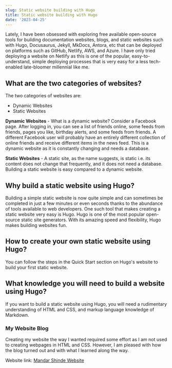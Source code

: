 ```yaml
---
slug: Static website building with Hugo
title: Static website building with Hugo
date: '2023-04-25'
---
```

Lately, I have been obsessed with exploring free available open-source tools for building documentation websites, blogs, and static websites such with Hugo, Docusaurus, Jekyll, MkDocs, Antora, etc that can be deployed on platforms such as GitHub, Netlify, AWS, and Azure. I have only tried deploying a website on Netlify as this is one of the popular, easy-to-understand, simple deploying processes that is very easy for a less tech-enabled late-bloomer millennial like me.

## What are the two categories of websites?

The two categories of websites are:
* Dynamic Websites
* Static Websites

**Dynamic Websites** - What is a dynamic website? Consider a Facebook page. After logging in, you can see a list of friends online, some feeds from friends, pages you like, birthday alerts, and some feeds from friends. A different Facebook user will probably have an entirely different collection of online friends and receive different items in the news feed. This is a dynamic website as it is constantly changing and needs a database.

**Static Websites** - A static site, as the name suggests, is static i.e. its content does not change that frequently, and it does not need a database. Building a static website is easy compared to a dynamic website.

## Why build a static website using Hugo?

Building a simple static website is now quite simple and can sometimes be completed in just a few minutes or even seconds thanks to the abundance of tools available to web developers.
One such tool that makes creating a static website very easy is Hugo. Hugo is one of the most popular open-source static site generators. With its amazing speed and flexibility, Hugo makes building websites fun.

## How to create your own static website using Hugo?

You can follow the steps in the Quick Start section on Hugo's website to build your first static website.

## What knowledge you will need to build a website using Hugo?

If you want to build a static website using Hugo, you will need a rudimentary understanding of HTML and CSS, and markup language knowledge of Markdown.

### My Website Blog

Creating my website the way I wanted required some effort as I am not used to creating webpages in HTML and CSS. However, I am pleased with how the blog turned out and with what I learned along the way.

Website link: [Mandar Shinde Website](https://mandar-shinde.netlify.app/)